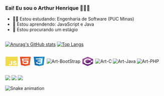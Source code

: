 ### Eai! Eu sou o Arthur Henrique 👋😀👋

- 👨‍🎓 Estou estudando: Engenharia de Software (PUC Minas)
- 🌱 Estou aprendendo: JavaScript e Java 
- 💬 Estou procurando um estágio

##

[![Anurag's GitHub stats](https://github-readme-stats.vercel.app/api?username=Artureba&show_icons=true&theme=tokyonight&include_all_commits=true&count_private=true)](https://github.com/Artureba/github-readme-stats)
[![Top Langs](https://github-readme-stats.vercel.app/api/top-langs/?username=Artureba&layout=compact&langs_count=16&theme=tokyonight)](https://github.com/anuraghazra/github-readme-stats)

<div style="display: inline_block"><br>
  <img align="center" alt="Art-Js" height="30" width="40" src="https://raw.githubusercontent.com/devicons/devicon/master/icons/javascript/javascript-plain.svg">
  <img align="center" alt="Art-HTML" height="30" width="40" src="https://raw.githubusercontent.com/devicons/devicon/master/icons/html5/html5-original.svg">
  <img align="center" alt="Art-CSS" height="30" width="40" src="https://raw.githubusercontent.com/devicons/devicon/master/icons/css3/css3-original.svg">
  <img align="center" alt="Art-BootStrap" height="30" width="40" src="https://raw.githubusercontent.com/jmnote/z-icons/master/svg/bootstrap.svg">
  <img align="center" alt="Art-Csharp" height="30" width="40" src="https://raw.githubusercontent.com/devicons/devicon/master/icons/csharp/csharp-original.svg">
  <img align="center" alt="Art-C" height="30" width="40" src="https://raw.githubusercontent.com/jmnote/z-icons/master/svg/c.svg">
  <img align="center" alt="Art-Java" height="30" width="40" src="https://raw.githubusercontent.com/jmnote/z-icons/master/svg/java.svg">
  <img align="center" alt="Art-PHP" height="30" width="40" src="https://raw.githubusercontent.com/jmnote/z-icons/master/svg/php.svg">
</div>

##

<div>
  <a href="https://www.instagram.com/arthurh_h/" target="_blank"><img src="https://img.shields.io/badge/-Instagram-%23E4405F?style=for-the-badge&logo=instagram&logoColor=white" target="_blank"></a>
  <a href = "mailto:arthurassun13@@gmail.com"><img src="https://img.shields.io/badge/-Gmail-%23333?style=for-the-badge&logo=gmail&logoColor=white" target="_blank"></a>
  <a href="https://www.linkedin.com/in/arthurhoa/" target="_blank"><img src="https://img.shields.io/badge/-LinkedIn-%230077B5?style=for-the-badge&logo=linkedin&logoColor=white" target="_blank"></a>
</div>


  
  ![Snake animation](https://github.com/Artureba/Artureba/blob/output/github-contribution-grid-snake.svg)
  












<!--
<div>
  <a href="https://github.com/Artureba">
  <img height="180em" src"https://github-readme-stats.vercel.app/api?username=Artureba&show_icons=true&theme=dracula&include_all_commits=true&count_private=true"/>
  <img height="180em" src"https://github-readme-stats.vercel.app/api/top-langs/?username=Artureba&layout=compact&langs_count=16&theme=dracula"/>
</div>

**Artureba/Artureba** is a ✨ _special_ ✨ repository because its `README.md` (this file) appears on your GitHub profile.

Here are some ideas to get you started:

- 🔭 I’m currently working on ...
- 🌱 I’m currently learning ...
- 👯 I’m looking to collaborate on ...
- 🤔 I’m looking for help with ...
- 💬 Ask me about ...
- 📫 How to reach me: ...
- 😄 Pronouns: ...
- ⚡ Fun fact: ...
-->
